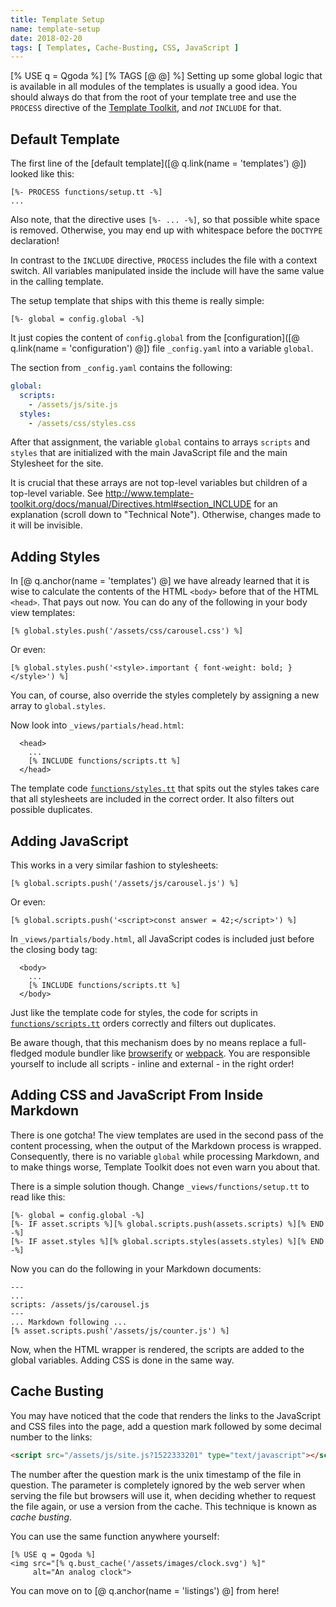 ```yaml
---
title: Template Setup
name: template-setup
date: 2018-02-20
tags: [ Templates, Cache-Busting, CSS, JavaScript ]
---
```

[% USE q = Qgoda %]
[% TAGS [@ @] %]
Setting up some global logic that is available in all modules of the templates is usually a good idea.  You should always do that from the root of your template tree and use the `PROCESS` directive of the [Template Toolkit](http://www.http://www.template-toolkit.org/), and *not* `INCLUDE` for that.

<qgoda-toc/>

## Default Template

The first line of the [default template]([@ q.link(name = 'templates') @]) looked like this:

```tt2
[%- PROCESS functions/setup.tt -%]
...
```

Also note, that the directive uses `[%- ... -%]`, so that possible white space is removed.  Otherwise, you may end up with whitespace before the `DOCTYPE` declaration!

In contrast to the `INCLUDE` directive, `PROCESS` includes the file with a context switch.  All variables manipulated inside the include will have the same value in the calling template.

The setup template that ships with this theme is really simple:

```tt2
[%- global = config.global -%]
```

It just copies the content of `config.global` from the [configuration]([@ q.link(name = 'configuration') @]) file `_config.yaml` into a variable `global`.

The section from `_config.yaml` contains the following:

```yaml
global:
  scripts:
    - /assets/js/site.js
  styles:
    - /assets/css/styles.css
```

After that assignment, the variable `global` contains to arrays `scripts` and `styles` that are initialized with the main JavaScript file and the main Stylesheet for the site.

It is crucial that these arrays are not top-level variables but children of a top-level variable.  See http://www.template-toolkit.org/docs/manual/Directives.html#section_INCLUDE for an explanation (scroll down to "Technical Note").  Otherwise, changes made to it will be invisible.

## Adding Styles

In [@ q.anchor(name = 'templates') @] we have already learned that it is wise to calculate the contents of the HTML `<body>` before that of the HTML `<head>`.  That pays out now.   You can do any of the following in your body view templates:

```tt2
[% global.styles.push('/assets/css/carousel.css') %]
```

Or even:

```tt2
[% global.styles.push('<style>.important { font-weight: bold; }</style>') %]
```

You can, of course, also override the styles completely by assigning a new array to `global.styles`.

Now look into `_views/partials/head.html`:

```tt2
  <head>
    ...
    [% INCLUDE functions/scripts.tt %]
  </head>
```

The template code [`functions/styles.tt`](https://github.com/gflohr/qgoda-essential/blob/master/_views/functions/styles.tt) that spits out the styles takes care that all stylesheets are included in the correct order.  It also filters out possible duplicates.

## Adding JavaScript

This works in a very similar fashion to stylesheets:

```tt2
[% global.scripts.push('/assets/js/carousel.js') %]
```

Or even:

```tt2
[% global.scripts.push('<script>const answer = 42;</script>') %]
```

In `_views/partials/body.html`, all JavaScript codes is included just before the closing body tag:

```tt2
  <body>
    ...
    [% INCLUDE functions/scripts.tt %]
  </body>
```

Just like the template code for styles, the code for scripts in [`functions/scripts.tt`](https://github.com/gflohr/qgoda-essential/blob/master/_views/functions/scripts.tt) orders correctly and filters out duplicates.

Be aware though, that this mechanism does by no means replace a full-fledged module bundler like [browserify](http://browserify.org/) or [webpack](https://webpack.js.org/).  You are responsible yourself to include all scripts - inline and external - in the right order!

## Adding CSS and JavaScript From Inside Markdown

There is one gotcha! The view templates are used in the second pass of the content processing, when the output of the Markdown process is wrapped.  Consequently, there is no variable `global` while processing Markdown, and to make things worse, Template Toolkit does not even warn you about that.

There is a simple solution though.  Change `_views/functions/setup.tt` to read like this:

```tt2
[%- global = config.global -%]
[%- IF asset.scripts %][% global.scripts.push(assets.scripts) %][% END -%]
[%- IF asset.styles %][% global.scripts.styles(assets.styles) %][% END -%]
```

Now you can do the following in your Markdown documents:

```tt2
---
...
scripts: /assets/js/carousel.js
---
... Markdown following ...
[% asset.scripts.push('/assets/js/counter.js') %]
```

Now, when the HTML wrapper is rendered, the scripts are added to the global variables.  Adding CSS is done in the same way.

## Cache Busting

You may have noticed that the code that renders the links to the JavaScript and CSS files into the page, add a question mark followed by some decimal number to the links:

```html
<script src="/assets/js/site.js?1522333201" type="text/javascript"></script>
```

The number after the question mark is the unix timestamp of the file in question.  The parameter is completely ignored by the web server when serving the file but browsers will use it, when deciding whether to request the file again, or use a version from the cache.  This technique is known as *cache busting*.

You can use the same function anywhere yourself:

```tt2
[% USE q = Qgoda %]
<img src="[% q.bust_cache('/assets/images/clock.svg') %]"
     alt="An analog clock">
```

You can move on to [@ q.anchor(name = 'listings') @] from here!

